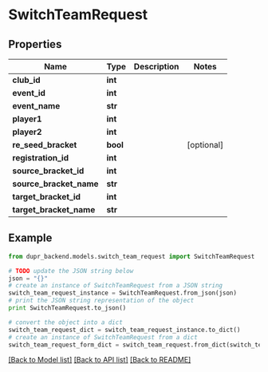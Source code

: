 # SwitchTeamRequest


## Properties
Name | Type | Description | Notes
------------ | ------------- | ------------- | -------------
**club_id** | **int** |  | 
**event_id** | **int** |  | 
**event_name** | **str** |  | 
**player1** | **int** |  | 
**player2** | **int** |  | 
**re_seed_bracket** | **bool** |  | [optional] 
**registration_id** | **int** |  | 
**source_bracket_id** | **int** |  | 
**source_bracket_name** | **str** |  | 
**target_bracket_id** | **int** |  | 
**target_bracket_name** | **str** |  | 

## Example

```python
from dupr_backend.models.switch_team_request import SwitchTeamRequest

# TODO update the JSON string below
json = "{}"
# create an instance of SwitchTeamRequest from a JSON string
switch_team_request_instance = SwitchTeamRequest.from_json(json)
# print the JSON string representation of the object
print SwitchTeamRequest.to_json()

# convert the object into a dict
switch_team_request_dict = switch_team_request_instance.to_dict()
# create an instance of SwitchTeamRequest from a dict
switch_team_request_form_dict = switch_team_request.from_dict(switch_team_request_dict)
```
[[Back to Model list]](../README.md#documentation-for-models) [[Back to API list]](../README.md#documentation-for-api-endpoints) [[Back to README]](../README.md)


